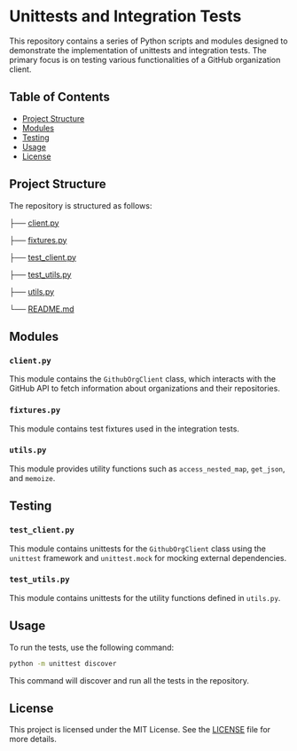 # Unittests and Integration Tests

This repository contains a series of Python scripts and modules designed to demonstrate the implementation of unittests and integration tests. The primary focus is on testing various functionalities of a GitHub organization client.

## Table of Contents

- [Project Structure](#project-structure)
- [Modules](#modules)
- [Testing](#testing)
- [Usage](#usage)
- [License](#license)

## Project Structure

The repository is structured as follows:



├── [client.py](client.py)

├── [fixtures.py](fixtures.py)

├── [test_client.py](test_client.py)

├── [test_utils.py](test_utils.py)

├── [utils.py](utils.py)

└── [README.md](README.md)


## Modules

### `client.py`

This module contains the `GithubOrgClient` class, which interacts with the GitHub API to fetch information about organizations and their repositories.

### `fixtures.py`

This module contains test fixtures used in the integration tests.

### `utils.py`

This module provides utility functions such as `access_nested_map`, `get_json`, and `memoize`.

## Testing

### `test_client.py`

This module contains unittests for the `GithubOrgClient` class using the `unittest` framework and `unittest.mock` for mocking external dependencies.

### `test_utils.py`

This module contains unittests for the utility functions defined in `utils.py`.

## Usage

To run the tests, use the following command:

```bash
python -m unittest discover
```

This command will discover and run all the tests in the repository.

## License

This project is licensed under the MIT License. See the [LICENSE](LICENSE) file for more details.